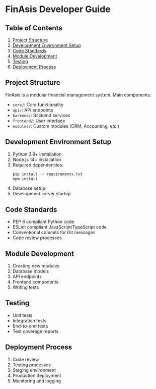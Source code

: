 # FinAsis Developer Guide

## Table of Contents
1. [Project Structure](#project-structure)
2. [Development Environment Setup](#development-environment-setup)
3. [Code Standards](#code-standards)
4. [Module Development](#module-development)
5. [Testing](#testing)
6. [Deployment Process](#deployment-process)

## Project Structure

FinAsis is a modular financial management system. Main components:

- `core/`: Core functionality
- `api/`: API endpoints
- `backend/`: Backend services
- `frontend/`: User interface
- `modules/`: Custom modules (CRM, Accounting, etc.)

## Development Environment Setup

1. Python 3.8+ installation
2. Node.js 14+ installation
3. Required dependencies:
   ```bash
   pip install -r requirements.txt
   npm install
   ```
4. Database setup
5. Development server startup

## Code Standards

- PEP 8 compliant Python code
- ESLint compliant JavaScript/TypeScript code
- Conventional commits for Git messages
- Code review processes

## Module Development

1. Creating new modules
2. Database models
3. API endpoints
4. Frontend components
5. Writing tests

## Testing

- Unit tests
- Integration tests
- End-to-end tests
- Test coverage reports

## Deployment Process

1. Code review
2. Testing processes
3. Staging environment
4. Production deployment
5. Monitoring and logging 